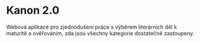 # Kanon 2.0

Webová aplikace pro zjednodušení práce s výběrem literárních děl k maturitě a ověřováním, zda jsou všechny kategorie dostatečně zastoupeny.
